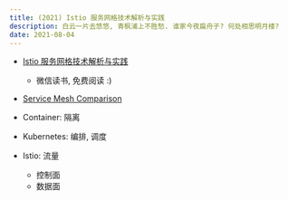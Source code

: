 ```yaml
---
title: (2021) Istio 服务网格技术解析与实践
description: 白云一片去悠悠, 青枫浦上不胜愁. 谁家今夜扁舟子? 何处相思明月楼?
date: 2021-08-04
---
```


* [Istio 服务网格技术解析与实践](https://book.douban.com/subject/35001667/)
  - 微信读书, 免费阅读 :)

* [Service Mesh Comparison](https://servicemesh.es)

* Container: 隔离
* Kubernetes: 编排, 调度
* Istio: 流量
  - 控制面
  - 数据面
